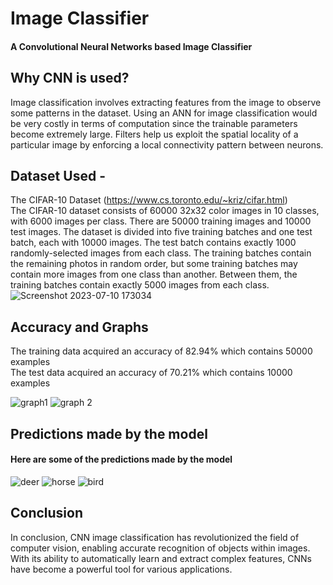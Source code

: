 # Image Classifier
#### A Convolutional Neural Networks based Image Classifier
## Why CNN is used?
Image classification involves extracting features from the image to observe some patterns in the dataset. Using an ANN for image classification would be very costly in terms of computation since the trainable parameters become extremely large. Filters help us exploit the spatial locality of a particular image by enforcing a local connectivity pattern between neurons.

## Dataset Used - 
The CIFAR-10 Dataset (https://www.cs.toronto.edu/~kriz/cifar.html) <br>
 The CIFAR-10 dataset consists of 60000 32x32 color images in 10 classes, with 6000 images per class. There are 50000 training images and 10000 test images.
The dataset is divided into five training batches and one test batch, each with 10000 images. The test batch contains exactly 1000 randomly-selected images from each class. The training batches contain the remaining photos in random order, but some training batches may contain more images from one class than another. Between them, the training batches contain exactly 5000 images from each class.<br>
![Screenshot 2023-07-10 173034](https://github.com/saksham1000-mish/Image_Classifier/assets/114898997/f44f3efe-f522-45c1-a291-c93104b8bdf3)

 ## Accuracy and Graphs
 The training data acquired an accuracy of 82.94% which contains 50000 examples <br>
 The test data acquired an accuracy of 70.21% which contains 10000 examples<br>

![graph1](https://github.com/saksham1000-mish/Image_Classifier/assets/114898997/6da83e68-bdc8-4414-ae65-f68c5d9061cc)
![graph 2](https://github.com/saksham1000-mish/Image_Classifier/assets/114898997/ebd00f9b-fb15-495d-88af-640b824e576d)

## Predictions made by the model <br>
#### Here are some of the predictions made by the model

![deer](https://github.com/saksham1000-mish/Image_Classifier/assets/114898997/756e1e92-7782-4476-be65-23e4a04bf135)
![horse](https://github.com/saksham1000-mish/Image_Classifier/assets/114898997/96787805-d484-4e61-b01b-b4e05acb903e)
![bird](https://github.com/saksham1000-mish/Image_Classifier/assets/114898997/d7f9ad74-31e4-4fa1-b813-f056a375369d) <br>

## Conclusion <br>
In conclusion, CNN image classification has revolutionized the field of computer vision, enabling accurate recognition of objects within images. With its ability to automatically learn and extract complex features, CNNs have become a powerful tool for various applications.


